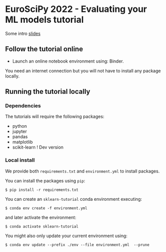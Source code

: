 # EuroSciPy 2022 - Evaluating your ML models tutorial

Some intro [slides](https://docs.google.com/presentation/d/16AEtPVY4MVnBUsZ8CVPsnpvK5uo9HP3oJZ1Ds3AUBoA/edit?usp=sharing)

## Follow the tutorial online

- Launch an online notebook environment using: Binder.

You need an internet connection but you will not have to install any package
locally.

## Running the tutorial locally

### Dependencies

The tutorials will require the following packages:

* python
* jupyter
* pandas
* matplotlib
* scikit-learn ! Dev version

### Local install

We provide both `requirements.txt` and `environment.yml` to install packages.

You can install the packages using `pip`:

```
$ pip install -r requirements.txt
```

You can create an `sklearn-tutorial` conda environment executing:

```
$ conda env create -f environment.yml
```

and later activate the environment:

```
$ conda activate sklearn-tutorial
```

You might also only update your current environment using:

```
$ conda env update --prefix ./env --file environment.yml  --prune
```
